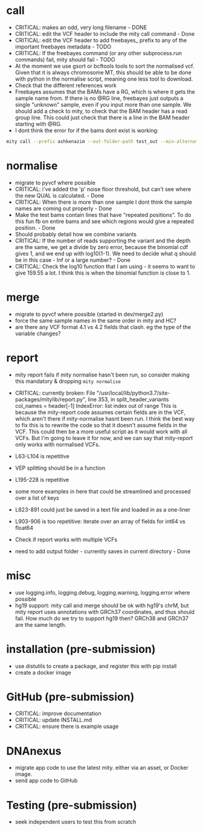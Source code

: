 # call
* CRITICAL: makes an odd, very long filename - DONE
* CRITICAL: edit the VCF header to include the mity call command - Done
* CRITICAL: edit the VCF header to add freebayes_ prefix to any of the important freebayes metadata - TODO
* CRITICAL: If the freebayes command (or any other subprocess.run commands) fail, mity should fail - TODO
* At the moment we use gsort or bcftools tools to sort the normalised vcf. Given that it is always chromosome MT, this should be able to be done with python in the normalise script, meaning one less tool to download.
* Check that the different references work
* Freebayes assumes that the BAMs have a RG, which is where it gets the sample name from. If there is no @RG line, freebayes just outputs a single "unknown" sample, even if you input more than one sample. We should add a check to mity, to check that the BAM header has a read group line. This could just check that there is a line in the BAM header starting with @RG.
* I dont think the error for if the bams dont exist is working:
```bash
mity call --prefix ashkenazim --out-folder-path test_out --min-alternate-fraction 0.5 --normalise bam_that_doesnt_exist.bam
```

# normalise
* migrate to pyvcf where possible
* CRITICAL: i've added the 'p' noise floor threshold, but can't see where the new QUAL is calculated. - Done
* CRITICAL: When there is more than one sample I dont think the sample names are coming out properly - Done
* Make the test bams contain lines that have "repeated positions". To do this fun fb on entire bams and see which regions would give a repeated position. - Done
* Should probably detail how we combine variants
* CRITICAL: If the number of reads supporting the variant and the depth are the same, we get a divide by zero error, because the binomial cdf gives 1, and we end up with log10(1-1). We need to decide what q should be in this case - Inf or a large number? - Done
* CRITICAL: Check the log10 function that I am using - it seems to want to give 159.55 a lot. I think this is when the binomial function is close to 1.

# merge
* migrate to pyvcf where possible (started in dev/merge2.py)
* force the same sample names in the same order in mity and HC?
* are there any VCF format 4.1 vs 4.2 fields that clash. eg the type of the variable changes?

# report
* mity report fails if mity normalise hasn't been run, so consider making this mandatory & dropping `mity normalise` 
* CRITICAL: currently broken:
    File "/usr/local/lib/python3.7/site-packages/mitylib/report.py", line 353, in split_header_variants
        col_names = header[-1]
    IndexError: list index out of range
This is because the mity-report code assumes certain fields are in the VCF, which aren't there if mity-normalise hasnt been run. I think the best way to fix this is to rewrite the code so that it doesn't assume fields in the VCF. This could then be a more useful script as it would work with all VCFs. But I'm going to leave it for now, and we can say that mity-report only works with normalised VCFs.

* L63-L104 is repetitive
* VEP splitting should be in a function
* L195-228 is repetitive
* some more examples in here that could be streamlined and processed over a list of keys
* L823-891 could just be saved in a text file and loaded in as a one-liner
* L903-906 is too repetitive: iterate over an array of fields for int64 vs float64
* Check if report works with multiple VCFs
* need to add output folder - currently saves in current directory - Done

# misc
* use logging.info, logging.debug, logging.warning, logging.error where possible
* hg19 support: mity call and merge should be ok with hg19's chrM, but mity report 
uses annotations with GRCh37 coordinates, and thus should fail. How much do we try 
to support hg19 then? GRCh38 and GRCh37 are the same length.

# installation (pre-submission)
* use distutils to create a package, and register this with pip install
* create a docker image

# GitHub (pre-submission)
* CRITICAL: improve documentation
* CRITICAL: update INSTALL.md
* CRITICAL: ensure there is example usage

# DNAnexus
* migrate app code to use the latest mity. either via an asset, or Docker image.
* send app code to GitHub

# Testing (pre-submission)
* seek independent users to test this from scratch
